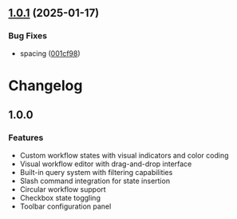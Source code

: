 ## [1.0.1](https://github.com/AlonX2/BetterWorkflow/compare/v1.0.0...v1.0.1) (2025-01-17)


### Bug Fixes

* spacing ([001cf98](https://github.com/AlonX2/BetterWorkflow/commit/001cf9852bb3a0ea17a1d3690174f8eec14ddaf2))

# Changelog

## 1.0.0

### Features
- Custom workflow states with visual indicators and color coding
- Visual workflow editor with drag-and-drop interface
- Built-in query system with filtering capabilities
- Slash command integration for state insertion
- Circular workflow support
- Checkbox state toggling
- Toolbar configuration panel
